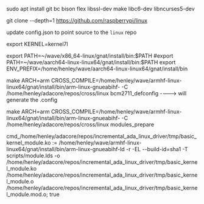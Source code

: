 sudo apt install git bc bison flex libssl-dev make libc6-dev libncurses5-dev

git clone --depth=1 https://github.com/raspberrypi/linux

update config.json to point source to the `linux` repo

export KERNEL=kernel7l

export PATH=~/wave/x86_64-linux/gnat/install/bin:$PATH
#export PATH=~/wave/aarch64-linux-linux64/gnat/install/bin:$PATH
export ENV_PREFIX=/home/henley/wave/aarch64-linux-linux64/gnat/install/bin

make ARCH=arm CROSS_COMPILE=/home/henley/wave/armhf-linux-linux64/gnat/install/bin/arm-linux-gnueabihf- -C /home/henley/adacore/repos/cross/linux bcm2711_defconfig ----> will generate the .config

make ARCH=arm CROSS_COMPILE=/home/henley/wave/armhf-linux-linux64/gnat/install/bin/arm-linux-gnueabihf- -C /home/henley/adacore/repos/cross/linux modules_prepare


cmd_/home/henley/adacore/repos/incremental_ada_linux_driver/tmp/basic_kernel_module.ko := /home/henley/wave/armhf-linux-linux64/gnat/install/bin/arm-linux-gnueabihf-ld -r  -EL  --build-id=sha1  -T scripts/module.lds -o /home/henley/adacore/repos/incremental_ada_linux_driver/tmp/basic_kernel_module.ko /home/henley/adacore/repos/incremental_ada_linux_driver/tmp/basic_kernel_module.o /home/henley/adacore/repos/incremental_ada_linux_driver/tmp/basic_kernel_module.mod.o;  true
